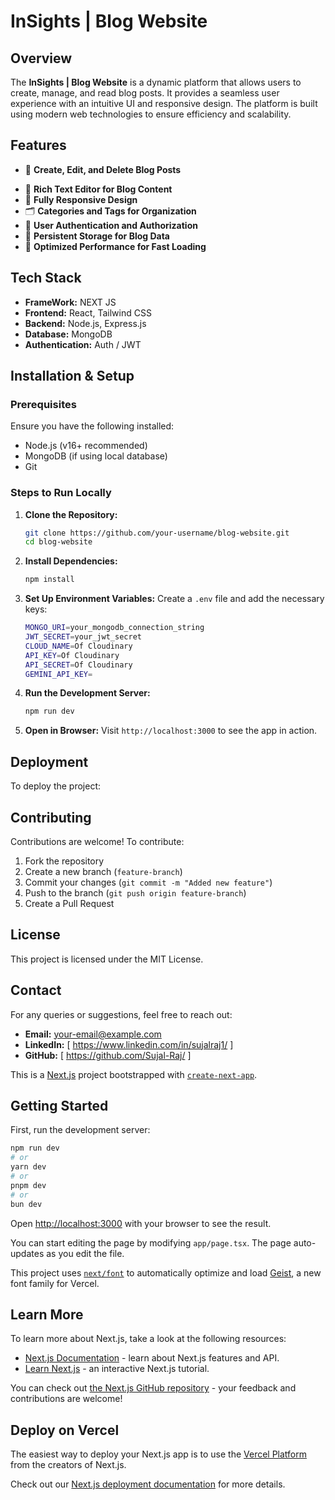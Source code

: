 # InSights | Blog Website

## Overview
The **InSights | Blog Website** is a dynamic platform that allows users to create, manage, and read blog posts. It provides a seamless user experience with an intuitive UI and responsive design. The platform is built using modern web technologies to ensure efficiency and scalability.

## Features
- 📝 **Create, Edit, and Delete Blog Posts**
<!-- - 🔍 **Search and Filter Blogs** -->
- 📄 **Rich Text Editor for Blog Content**
- 📱 **Fully Responsive Design**
- 🗂 **Categories and Tags for Organization**
- 👥 **User Authentication and Authorization**
- 💾 **Persistent Storage for Blog Data**
- 🚀 **Optimized Performance for Fast Loading**

## Tech Stack
- **FrameWork:** NEXT JS
- **Frontend:** React, Tailwind CSS
- **Backend:** Node.js, Express.js
- **Database:** MongoDB 
- **Authentication:** Auth / JWT
<!-- - **Deployment:** Vercel / Netlify (for frontend), Render / Heroku (for backend) -->

## Installation & Setup
### Prerequisites
Ensure you have the following installed:
- Node.js (v16+ recommended)
- MongoDB (if using local database)
- Git

### Steps to Run Locally
1. **Clone the Repository:**
   ```sh
   git clone https://github.com/your-username/blog-website.git
   cd blog-website
   ```

2. **Install Dependencies:**
   ```sh
   npm install
   ```

3. **Set Up Environment Variables:**
   Create a `.env` file and add the necessary keys:
   ```sh
   MONGO_URI=your_mongodb_connection_string
   JWT_SECRET=your_jwt_secret
   CLOUD_NAME=Of Cloudinary
   API_KEY=Of Cloudinary
   API_SECRET=Of Cloudinary
   GEMINI_API_KEY=
   ```

4. **Run the Development Server:**
   ```sh
   npm run dev
   ```

5. **Open in Browser:**
   Visit `http://localhost:3000` to see the app in action.

## Deployment
To deploy the project:
<!--
- Use Vercel or Netlify for easy deployment.
-->

## Contributing
Contributions are welcome! To contribute:
1. Fork the repository
2. Create a new branch (`feature-branch`)
3. Commit your changes (`git commit -m "Added new feature"`)
4. Push to the branch (`git push origin feature-branch`)
5. Create a Pull Request

## License
This project is licensed under the MIT License.

## Contact
For any queries or suggestions, feel free to reach out:
- **Email:** your-email@example.com
- **LinkedIn:** [ https://www.linkedin.com/in/sujalraj1/ ]
- **GitHub:** [ https://github.com/Sujal-Raj/ ]







This is a [Next.js](https://nextjs.org) project bootstrapped with [`create-next-app`](https://nextjs.org/docs/app/api-reference/cli/create-next-app).

## Getting Started

First, run the development server:

```bash
npm run dev
# or
yarn dev
# or
pnpm dev
# or
bun dev
```

Open [http://localhost:3000](http://localhost:3000) with your browser to see the result.

You can start editing the page by modifying `app/page.tsx`. The page auto-updates as you edit the file.

This project uses [`next/font`](https://nextjs.org/docs/app/building-your-application/optimizing/fonts) to automatically optimize and load [Geist](https://vercel.com/font), a new font family for Vercel.

## Learn More

To learn more about Next.js, take a look at the following resources:

- [Next.js Documentation](https://nextjs.org/docs) - learn about Next.js features and API.
- [Learn Next.js](https://nextjs.org/learn) - an interactive Next.js tutorial.

You can check out [the Next.js GitHub repository](https://github.com/vercel/next.js) - your feedback and contributions are welcome!

## Deploy on Vercel

The easiest way to deploy your Next.js app is to use the [Vercel Platform](https://vercel.com/new?utm_medium=default-template&filter=next.js&utm_source=create-next-app&utm_campaign=create-next-app-readme) from the creators of Next.js.

Check out our [Next.js deployment documentation](https://nextjs.org/docs/app/building-your-application/deploying) for more details.
